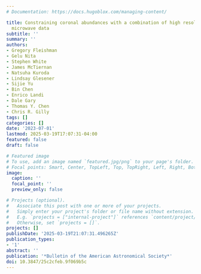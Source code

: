 ```yaml
---
# Documentation: https://docs.hugoblox.com/managing-content/

title: Constraining coronal abundances with a combination of high resolution EUV and
  microwave data
subtitle: ''
summary: ''
authors:
- Gregory Fleishman
- Gelu Nita
- Stephen White
- James McTiernan
- Natsuha Kuroda
- Lindsay Glesener
- Sijie Yu
- Bin Chen
- Enrico Landi
- Dale Gary
- Thomas Y. Chen
- Chris R. Gilly
tags: []
categories: []
date: '2023-07-01'
lastmod: 2025-03-19T17:07:31-04:00
featured: false
draft: false

# Featured image
# To use, add an image named `featured.jpg/png` to your page's folder.
# Focal points: Smart, Center, TopLeft, Top, TopRight, Left, Right, BottomLeft, Bottom, BottomRight.
image:
  caption: ''
  focal_point: ''
  preview_only: false

# Projects (optional).
#   Associate this post with one or more of your projects.
#   Simply enter your project's folder or file name without extension.
#   E.g. `projects = ["internal-project"]` references `content/project/deep-learning/index.md`.
#   Otherwise, set `projects = []`.
projects: []
publishDate: '2025-03-19T21:07:31.496265Z'
publication_types:
- '1'
abstract: ''
publication: '*Bulletin of the American Astronomical Society*'
doi: 10.3847/25c2cfeb.9f069b5c
---
```

